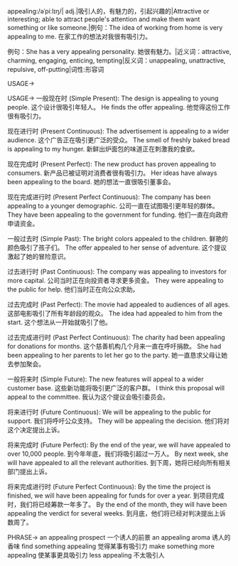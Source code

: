 appealing:/əˈpiːlɪŋ/| adj.|吸引人的，有魅力的，引起兴趣的|Attractive or interesting; able to attract people's attention and make them want something or like someone.|例句：The idea of working from home is very appealing to me.  在家工作的想法对我很有吸引力。

例句：She has a very appealing personality. 她很有魅力。|近义词：attractive, charming, engaging, enticing, tempting|反义词：unappealing, unattractive, repulsive, off-putting|词性:形容词

USAGE->

USAGE->
一般现在时 (Simple Present):
The design is appealing to young people.  这个设计很吸引年轻人。
He finds the offer appealing. 他觉得这份工作很有吸引力。

现在进行时 (Present Continuous):
The advertisement is appealing to a wider audience. 这个广告正在吸引更广泛的受众。
The smell of freshly baked bread is appealing to my hunger. 新鲜出炉面包的味道正在刺激我的食欲。

现在完成时 (Present Perfect):
The new product has proven appealing to consumers.  新产品已被证明对消费者很有吸引力。
Her ideas have always been appealing to the board.  她的想法一直很吸引董事会。

现在完成进行时 (Present Perfect Continuous):
The company has been appealing to a younger demographic. 公司一直在试图吸引更年轻的群体。
They have been appealing to the government for funding. 他们一直在向政府申请资金。

一般过去时 (Simple Past):
The bright colors appealed to the children.  鲜艳的颜色吸引了孩子们。
The offer appealed to her sense of adventure. 这个提议激起了她的冒险意识。

过去进行时 (Past Continuous):
The company was appealing to investors for more capital.  公司当时正在向投资者寻求更多资金。
They were appealing to the public for help.  他们当时正在向公众求助。

过去完成时 (Past Perfect):
The movie had appealed to audiences of all ages. 这部电影吸引了所有年龄段的观众。
The idea had appealed to him from the start.  这个想法从一开始就吸引了他。

过去完成进行时 (Past Perfect Continuous):
The charity had been appealing for donations for months.  这个慈善机构几个月来一直在呼吁捐款。
She had been appealing to her parents to let her go to the party. 她一直恳求父母让她去参加聚会。

一般将来时 (Simple Future):
The new features will appeal to a wider customer base.  这些新功能将吸引更广泛的客户群。
I think this proposal will appeal to the committee. 我认为这个提议会吸引委员会。

将来进行时 (Future Continuous):
We will be appealing to the public for support. 我们将呼吁公众支持。
They will be appealing the decision. 他们将对这个决定提出上诉。

将来完成时 (Future Perfect):
By the end of the year, we will have appealed to over 10,000 people. 到今年年底，我们将吸引超过一万人。
By next week, she will have appealed to all the relevant authorities. 到下周，她将已经向所有相关部门提出上诉。

将来完成进行时 (Future Perfect Continuous):
By the time the project is finished, we will have been appealing for funds for over a year. 到项目完成时，我们将已经筹款一年多了。
By the end of the month, they will have been appealing the verdict for several weeks. 到月底，他们将已经对判决提出上诉数周了。


PHRASE->
an appealing prospect  一个诱人的前景
an appealing aroma  诱人的香味
find something appealing  觉得某事有吸引力
make something more appealing  使某事更具吸引力
less appealing  不太吸引人
